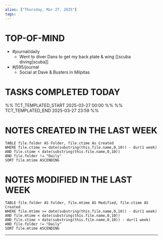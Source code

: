 ```yaml
---
alias: ["Thursday, Mar 27, 2025"]
tags: 
---
```

# TOP-OF-MIND
- #journal/daily 
	- Went to diver Dans to get my back plate & wing [[scuba diving|scuba]]
- #j595/journal 
	- Social at Dave & Busters in Milpitas

# TASKS COMPLETED TODAY
%% TCT_TEMPLATED_START 2025-03-27 00:00 %%
%% TCT_TEMPLATED_END 2025-03-27 23:59 %%



# NOTES CREATED IN THE LAST WEEK
``` dataview
TABLE file.folder AS Folder, file.ctime As Created
WHERE file.ctime >= date(substring(this.file.name,0,10)) - dur(1 week) 
AND file.ctime < date(substring(this.file.name,0,10)) 
AND file.folder != "Daily"
SORT file.mtime ASCENDING
```

# NOTES MODIFIED IN THE LAST WEEK
``` dataview
TABLE file.folder AS Folder, file.mtime AS Modified, file.ctime AS Created
WHERE file.mtime >= date(substring(this.file.name,0,10)) - dur(1 week)
AND file.mtime < date(substring(this.file.name,0,10))
AND file.ctime < date(substring(this.file.name,0,10)) - dur(1 week)
AND file.folder != "Daily"
SORT file.mtime ASCENDING
```
---
